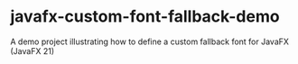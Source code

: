 # javafx-custom-font-fallback-demo
A demo project illustrating how to define a custom fallback font for JavaFX (JavaFX 21)
